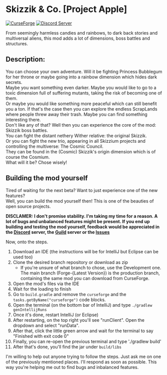 # Skizzik & Co. [Project Apple]
[![CurseForge](http://cf.way2muchnoise.eu/versions/skizzik.svg)](https://www.curseforge.com/minecraft/mc-mods/skizzik)
[![Discord Server](https://img.shields.io/discord/818135675517665291?color=7289da&label=Skizzium%20Server&logo=discord&style=flat)](https://discord.gg/5rjBEzT9Bm)

From seemingly harmless candies and rainbows, to dark back stories and multiversal aliens, this mod adds a lot of dimensions, boss battles and structures.

## Description:
You can choose your own adventure. Will it be fighting Princess Bubblegum for her throne or maybe going into a rainbow dimension which hides dark secrets.<br>
Maybe you want something even darker. Maybe you would like to go to a toxic dimension full of suffering mutants, taking the risk of becoming one of them.<br>
Or maybe you would like something more peaceful which can still benefit you a ton. If that's the case then you can explore the endless ScrapLands where people threw away their trash. Maybe you can find something interesting there.<br>
Don't like any of that? Well then you can experience the core of the mod: Skizzik boss battles.<br>
You can fight the distant nethery Wither relative: the original Skizzik.<br>
Or you can fight the new trio, appearing in all Skizzium projects and controlling the multiverse: The Cosmic Council.<br>
They can be found in the (Cosmic) Skizzik's origin dimension which is of course the Cosmium.<br>
What will it be? Chose wisely!

## Building the mod yourself
Tired of waiting for the next beta? Want to just experience one of the new features?<br>
Well, you can build the mod yourself then! This is one of the beauties of open source projects.<br>

**DISCLAMER: I don't promise stability. I'm taking my time for a reason. A lot of bugs and unbalanced features might be present.
If you end up building and testing the mod yourself, feedback would be appreciated in the [Discord](https://discord.gg/5rjBEzT9Bm) server, the [Guild](https://guilded.gg/skizzium) server or the [Issues](https://github.com/Skizzium/Project-Apple/issues)**

Now, onto the steps.
1. Download an IDE (the instructions will be for IntelliJ but Eclipse can be used too)
1. Clone the desired branch repository or download as zip
   * If you're unsure of what branch to chose, use the Development one.<br>
     The main branch (Forge-{Latest Version}) is the production branch, containing the same mod you can download from CurseForge.
1. Open the mod's files via the IDE
1. Wait for the loading to finish
1. Go to `build.gradle` and remove the `curseforge` and the `tasks.getByName("curseforge")` code blocks.
1. Open the terminal (on the bottom bar of IntelliJ) and type `./gradlew genIntellijRuns`
1. Once it's done, restart IntelliJ (or Eclipse)
1. After restarting, on the top right you'll see "runClient". Open the dropdown and select "runData".
1. After that, click the little green arrow and wait for the terminal to say "Finished with exit code 0"
1. Finally, you can re-open the previous terminal and type './gradlew build'
1. After that's done, you'll find the jar under `build/libs`

I'm willing to help out anyone trying to follow the steps. Just ask me on one of the previously mentioned places.
I'll respond as soon as possible. This way you're helping me out to find bugs and inbalanced features.
